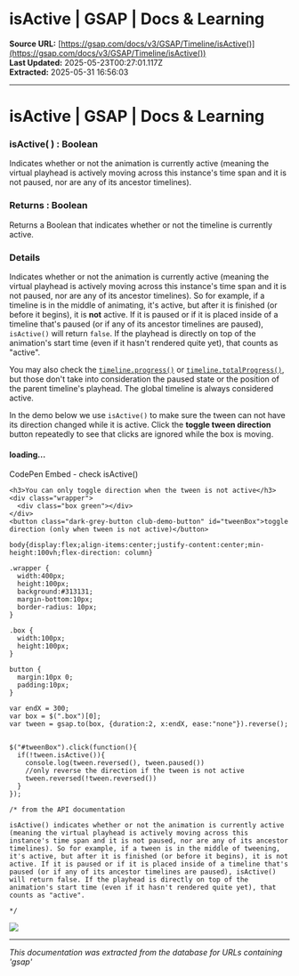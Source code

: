 # isActive | GSAP | Docs & Learning

**Source URL:** [https://gsap.com/docs/v3/GSAP/Timeline/isActive()](https://gsap.com/docs/v3/GSAP/Timeline/isActive())  
**Last Updated:** 2025-05-23T00:27:01.117Z  
**Extracted:** 2025-05-31 16:56:03

---

# isActive | GSAP | Docs & Learning

### isActive( ) : Boolean

Indicates whether or not the animation is currently active (meaning the virtual playhead is actively moving across this instance's time span and it is not paused, nor are any of its ancestor timelines).

### Returns : Boolean[​](#returns--boolean "Direct link to Returns : Boolean")

Returns a Boolean that indicates whether or not the timeline is currently active.

### Details[​](#details "Direct link to Details")

Indicates whether or not the animation is currently active (meaning the virtual playhead is actively moving across this instance's time span and it is not paused, nor are any of its ancestor timelines). So for example, if a timeline is in the middle of animating, it's active, but after it is finished (or before it begins), it is **not** active. If it is paused or if it is placed inside of a timeline that's paused (or if any of its ancestor timelines are paused), `isActive()` will return `false`. If the playhead is directly on top of the animation's start time (even if it hasn't rendered quite yet), that counts as "active".

You may also check the [`timeline.progress()`](https://gsap.com/docs/v3/GSAP/Timeline/progress\(\)) or [`timeline.totalProgress()`](https://gsap.com/docs/v3/GSAP/Timeline/totalProgress\(\)), but those don't take into consideration the paused state or the position of the parent timeline's playhead. The global timeline is always considered active.

In the demo below we use `isActive()` to make sure the tween can not have its direction changed while it is active. Click the **toggle tween direction** button repeatedly to see that clicks are ignored while the box is moving.

#### loading...

  CodePen Embed - check isActive()  

```
<h3>You can only toggle direction when the tween is not active</h3>
<div class="wrapper">
  <div class="box green"></div>
</div>
<button class="dark-grey-button club-demo-button" id="tweenBox">toggle direction (only when tween is not active)</button> 
```

```
body{display:flex;align-items:center;justify-content:center;min-height:100vh;flex-direction: column}

.wrapper {
  width:400px;
  height:100px;
  background:#313131;
  margin-bottom:10px;
  border-radius: 10px;
}

.box {
  width:100px;
  height:100px;
}

button {
  margin:10px 0;
  padding:10px;
}
```

```
var endX = 300;
var box = $(".box")[0];
var tween = gsap.to(box, {duration:2, x:endX, ease:"none"}).reverse();


$("#tweenBox").click(function(){
  if(!tween.isActive()){
    console.log(tween.reversed(), tween.paused())
    //only reverse the direction if the tween is not active
    tween.reversed(!tween.reversed())
  }
});

/* from the API documentation

isActive() indicates whether or not the animation is currently active (meaning the virtual playhead is actively moving across this instance's time span and it is not paused, nor are any of its ancestor timelines). So for example, if a tween is in the middle of tweening, it's active, but after it is finished (or before it begins), it is not active. If it is paused or if it is placed inside of a timeline that's paused (or if any of its ancestor timelines are paused), isActive() will return false. If the playhead is directly on top of the animation's start time (even if it hasn't rendered quite yet), that counts as "active".

*/
```

[![](https://assets.codepen.io/16327/internal/avatars/users/default.png?fit=crop&format=auto&height=256&version=1697554632&width=256)](https://codepen.io/GreenSock)

---

*This documentation was extracted from the database for URLs containing 'gsap'*
